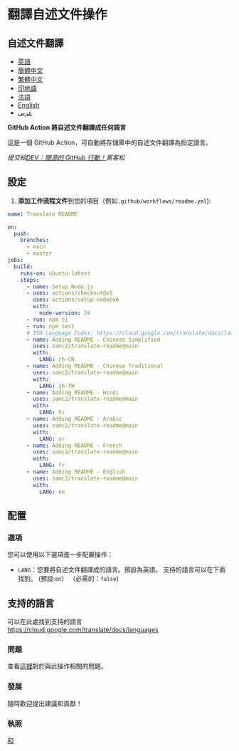 # 翻譯自述文件操作

## 自述文件翻譯

-   [英語](README.md)
-   [簡體中文](README.zh-CN.md)
-   [繁體中文](README.zh-TW.md)
-   [印地語](README.hi.md)
-   [法語](README.fr.md)
-   [English](README.en.md)
-   [عربى](README.ar.md)

**GitHub Action 將自述文件翻譯成任何語言**

這是一個 GitHub Action，可自動將存儲庫中的自述文件翻譯為指定語言。

_提交給[DEV：開源的 GitHub 行動！](https://dev.to/devteam/announcing-the-github-actions-hackathon-on-dev-3ljn)黑客松_

## 設定

1.  **添加工作流程文件**到您的項目（例如`.github/workflows/readme.yml`):

```yaml
name: Translate README

on:
  push:
    branches:
      - main
      - master
jobs:
  build:
    runs-on: ubuntu-latest
    steps:
      - name: Setup Node.js
      - uses: actions/checkout@v5
        uses: actions/setup-node@v6
        with:
          node-version: 24
      - run: npm ci
      - run: npm test
      # ISO Language Codes: https://cloud.google.com/translate/docs/languages  
      - name: Adding README - Chinese Simplified
        uses: samc2/translate-readme@main
        with:
          LANG: zh-CN
      - name: Adding README - Chinese Traditional
        uses: samc2/translate-readme@main
        with:
          LANG: zh-TW
      - name: Adding README - Hindi
        uses: samc2/translate-readme@main
        with:
          LANG: hi
      - name: Adding README - Arabic
        uses: samc2/translate-readme@main
        with:
          LANG: ar
      - name: Adding README - French
        uses: samc2/translate-readme@main
        with:
          LANG: fr
      - name: Adding README - English
        uses: samc2/translate-readme@main
        with:
          LANG: en
```

## 配置

### 選項

您可以使用以下選項進一步配置操作：

-   `LANG`：您要將自述文件翻譯成的語言。預設為英語。 支持的語言可以在下面找到。
    (預設:`en`） （必需的：`false`)

## 支持的語言

可以在此處找到支持的語言<https://cloud.google.com/translate/docs/languages>

### 問題

查看[這裡](https://github.com/samc2/translate-readme/issues/1)對於與此操作相關的問題。

### 發展

隨時歡迎提出建議和貢獻！

### 執照

[和](./LICENSE)
